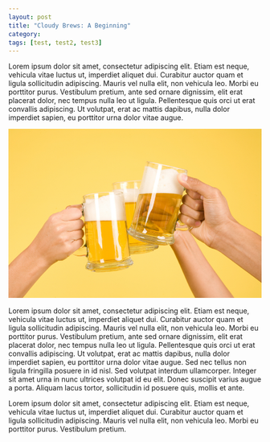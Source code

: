 ```yaml
---
layout: post
title: "Cloudy Brews: A Beginning"
category: 
tags: [test, test2, test3]
---
```

Lorem ipsum dolor sit amet, consectetur adipiscing elit. Etiam est neque, vehicula vitae luctus ut, imperdiet aliquet dui. Curabitur auctor quam et ligula sollicitudin adipiscing. Mauris vel nulla elit, non vehicula leo. Morbi eu porttitor purus. Vestibulum pretium, ante sed ornare dignissim, elit erat placerat dolor, nec tempus nulla leo ut ligula. Pellentesque quis orci ut erat convallis adipiscing. Ut volutpat, erat ac mattis dapibus, nulla dolor imperdiet sapien, eu porttitor urna dolor vitae augue.

![Be happy!](/img/YellowCheers.JPG "Be happy!")

Lorem ipsum dolor sit amet, consectetur adipiscing elit. Etiam est neque, vehicula vitae luctus ut, imperdiet aliquet dui. Curabitur auctor quam et ligula sollicitudin adipiscing. Mauris vel nulla elit, non vehicula leo. Morbi eu porttitor purus. Vestibulum pretium, ante sed ornare dignissim, elit erat placerat dolor, nec tempus nulla leo ut ligula. Pellentesque quis orci ut erat convallis adipiscing. Ut volutpat, erat ac mattis dapibus, nulla dolor imperdiet sapien, eu porttitor urna dolor vitae augue. Sed nec tellus non ligula fringilla posuere in id nisl. Sed volutpat interdum ullamcorper. Integer sit amet urna in nunc ultrices volutpat id eu elit. Donec suscipit varius augue a porta. Aliquam lacus tortor, sollicitudin id posuere quis, mollis et ante.

Lorem ipsum dolor sit amet, consectetur adipiscing elit. Etiam est neque, vehicula vitae luctus ut, imperdiet aliquet dui. Curabitur auctor quam et ligula sollicitudin adipiscing. Mauris vel nulla elit, non vehicula leo. Morbi eu porttitor purus. Vestibulum pretium.